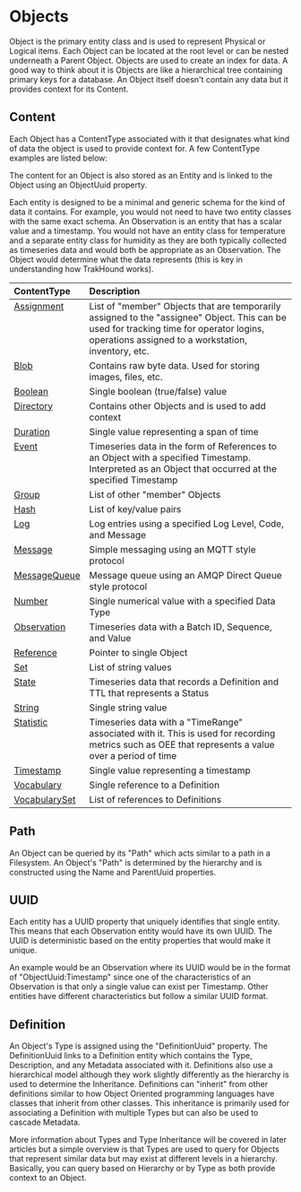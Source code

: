 # Objects
Object is the primary entity class and is used to represent Physical or Logical items. Each Object can be located at the root level or can be nested underneath a Parent Object. Objects are used to create an index for data. A good way to think about it is Objects are like a hierarchical tree containing primary keys for a database. An Object itself doesn't contain any data but it provides context for its Content.

## Content
Each Object has a ContentType associated with it that designates what kind of data the object is used to provide context for. A few ContentType examples are listed below:

The content for an Object is also stored as an Entity and is linked to the Object using an ObjectUuid property.

Each entity is designed to be a minimal and generic schema for the kind of data it contains. 
        For example, you would not need to have two entity classes with the same exact schema. 
        An Observation is an entity that has a scalar value and a timestamp. 
        You would not have an entity class for temperature and a separate entity class for humidity as they are both typically collected as timeseries data and would both be appropriate as an Observation. 
        The Object would determine what the data represents (this is key in understanding how TrakHound works).

<table>
    <thead>
        <tr>
            <th style="text-align: left;min-width: 100px;">ContentType</th>
            <th style="text-align: left;">Description</th>
        </tr>
    </thead>
    <tbody>
        <tr>
            <td style="vertical-align: top;"><a href="assignment.md">Assignment</a></td>
            <td>List of "member" Objects that are temporarily assigned to the "assignee" Object. This can be used for tracking time for operator logins, operations assigned to a workstation, inventory, etc.</td>
        </tr> 
        <tr>
            <td style="vertical-align: top;"><a href="blob.md">Blob</a></td>
            <td>Contains raw byte data. Used for storing images, files, etc.</td>
        </tr>
        <tr>
            <td style="vertical-align: top;"><a href="boolean.md">Boolean</a></td>
            <td>Single boolean (true/false) value</td>
        </tr> 
        <tr>
            <td style="vertical-align: top;"><a href="directory">Directory</a></td>
            <td>Contains other Objects and is used to add context</td>
        </tr>
        <tr>
            <td style="vertical-align: top;"><a href="duration.md">Duration</a></td>
            <td>Single value representing a span of time</td>
        </tr> 
        <tr>
            <td style="vertical-align: top;"><a href="event.md">Event</a></td>
            <td>Timeseries data in the form of References to an Object with a specified Timestamp. Interpreted as an Object that occurred at the specified Timestamp</td>
        </tr> 
        <tr>
            <td style="vertical-align: top;"><a href="group.md">Group</a></td>
            <td>List of other "member" Objects</td>
        </tr> 
        <tr>
            <td style="vertical-align: top;"><a href="hash.md">Hash</a></td>
            <td>List of key/value pairs</td>
        </tr> 
        <tr>
            <td style="vertical-align: top;"><a href="log.md">Log</a></td>
            <td>Log entries using a specified Log Level, Code, and Message</td>
        </tr> 
        <tr>
            <td style="vertical-align: top;"><a href="message.md">Message</a></td>
            <td>Simple messaging using an MQTT style protocol</td>
        </tr>   
        <tr>
            <td style="vertical-align: top;"><a href="message.md">MessageQueue</a></td>
            <td>Message queue using an AMQP Direct Queue style protocol</td>
        </tr>
        <tr>
            <td style="vertical-align: top;"><a href="number.md">Number</a></td>
            <td>Single numerical value with a specified Data Type</td>
        </tr> 
        <tr>
            <td style="vertical-align: top;"><a href="observation.md">Observation</a></td>
            <td>Timeseries data with a Batch ID, Sequence, and Value</td>
        </tr> 
        <tr>
            <td style="vertical-align: top;"><a href="reference.md">Reference</a></td>
            <td>Pointer to single Object</td>
        </tr>       
        <tr>
            <td style="vertical-align: top;"><a href="set.md">Set</a></td>
            <td>List of string values</td>
        </tr> 
        <tr>
            <td style="vertical-align: top;"><a href="state.md">State</a></td>
            <td>Timeseries data that records a Definition and TTL that represents a Status</td>
        </tr>
        <tr>
            <td style="vertical-align: top;"><a href="string.md">String</a></td>
            <td>Single string value</td>
        </tr>
        <tr>
            <td style="vertical-align: top;"><a href="statistic.md">Statistic</a></td>
            <td>Timeseries data with a "TimeRange" associated with it. This is used for recording metrics such as OEE that represents a value over a period of time</td>
        </tr>      
        <tr>
            <td style="vertical-align: top;"><a href="timestamp.md">Timestamp</a></td>
            <td>Single value representing a timestamp</td>
        </tr>
        <tr>
            <td style="vertical-align: top;"><a href="vocabulary.md">Vocabulary</a></td>
            <td>Single reference to a Definition</td>
        </tr> 
        <tr>
            <td style="vertical-align: top;"><a href="vocabulary-set.md">VocabularySet</a></td>
            <td>List of references to Definitions</td>
        </tr>       
    </tbody>
</table>

## Path
An Object can be queried by its "Path" which acts similar to a path in a Filesystem. An Object's "Path" is determined by the hierarchy and is constructed using the Name and ParentUuid properties.

## UUID
Each entity has a UUID property that uniquely identifies that single entity. This means that each Observation entity would have its own UUID. The UUID is deterministic based on the entity properties that would make it unique. 

An example would be an Observation where its UUID would be in the format of "ObjectUuid:Timestamp" since one of the characteristics of an Observation is that only a single value can exist per Timestamp. Other entities have different characteristics but follow a similar UUID format.

## Definition
An Object's Type is assigned using the "DefinitionUuid" property. The DefinitionUuid links to a Definition entity which contains the Type, Description, and any Metadata associated with it. Definitions also use a hierarchical model although they work slightly differently as the hierarchy is used to determine the Inheritance. Definitions can "inherit" from other definitions similar to how Object Oriented programming languages have classes that inherit from other classes. This inheritance is primarily used for associating a Definition with multiple Types but can also be used to cascade Metadata.

More information about Types and Type Inheritance will be covered in later articles but a simple overview is that Types are used to query for Objects that represent similar data but may exist at different levels in a hierarchy. Basically, you can query based on Hierarchy or by Type as both provide context to an Object.
